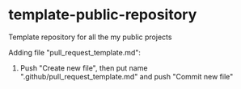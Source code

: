 # template-public-repository
Template repository for all the my public projects

Adding file "pull_request_template.md":
1. Push "Create new file", then put name ".github/pull_request_template.md" and push "Commit new file"
